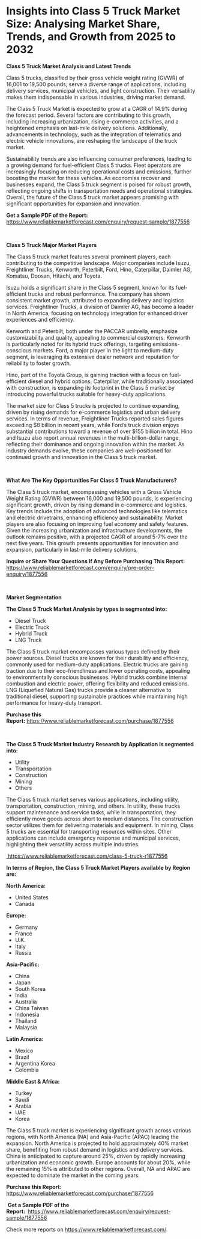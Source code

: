 <p><h1>Insights into Class 5 Truck Market Size: Analysing Market Share, Trends, and Growth from 2025 to 2032</h1></p><p><strong>Class 5 Truck Market Analysis and Latest Trends</strong></p>
<p><p>Class 5 trucks, classified by their gross vehicle weight rating (GVWR) of 16,001 to 19,500 pounds, serve a diverse range of applications, including delivery services, municipal vehicles, and light construction. Their versatility makes them indispensable in various industries, driving market demand.</p><p>The Class 5 Truck Market is expected to grow at a CAGR of 14.9% during the forecast period. Several factors are contributing to this growth, including increasing urbanization, rising e-commerce activities, and a heightened emphasis on last-mile delivery solutions. Additionally, advancements in technology, such as the integration of telematics and electric vehicle innovations, are reshaping the landscape of the truck market. </p><p>Sustainability trends are also influencing consumer preferences, leading to a growing demand for fuel-efficient Class 5 trucks. Fleet operators are increasingly focusing on reducing operational costs and emissions, further boosting the market for these vehicles. As economies recover and businesses expand, the Class 5 truck segment is poised for robust growth, reflecting ongoing shifts in transportation needs and operational strategies. Overall, the future of the Class 5 truck market appears promising with significant opportunities for expansion and innovation.</p></p>
<p><strong>Get a Sample PDF of the Report:&nbsp;</strong> <a href="https://www.reliablemarketforecast.com/enquiry/request-sample/1877556?utm_campaign=3194&utm_medium=2&utm_source=Github&utm_content=ia&utm_term=30032025&utm_id=class-5-truck">https://www.reliablemarketforecast.com/enquiry/request-sample/1877556</a></p>
<p>&nbsp;</p>
<p><strong>Class 5 Truck Major Market Players</strong></p>
<p><p>The Class 5 truck market features several prominent players, each contributing to the competitive landscape. Major companies include Isuzu, Freightliner Trucks, Kenworth, Peterbilt, Ford, Hino, Caterpillar, Daimler AG, Komatsu, Doosan, Hitachi, and Toyota.</p><p>Isuzu holds a significant share in the Class 5 segment, known for its fuel-efficient trucks and robust performance. The company has shown consistent market growth, attributed to expanding delivery and logistics services. Freightliner Trucks, a division of Daimler AG, has become a leader in North America, focusing on technology integration for enhanced driver experiences and efficiency.</p><p>Kenworth and Peterbilt, both under the PACCAR umbrella, emphasize customizability and quality, appealing to commercial customers. Kenworth is particularly noted for its hybrid truck offerings, targeting emissions-conscious markets. Ford, a major player in the light to medium-duty segment, is leveraging its extensive dealer network and reputation for reliability to foster growth.</p><p>Hino, part of the Toyota Group, is gaining traction with a focus on fuel-efficient diesel and hybrid options. Caterpillar, while traditionally associated with construction, is expanding its footprint in the Class 5 market by introducing powerful trucks suitable for heavy-duty applications.</p><p>The market size for Class 5 trucks is projected to continue expanding, driven by rising demands for e-commerce logistics and urban delivery services. In terms of revenue, Freightliner Trucks reported sales figures exceeding $8 billion in recent years, while Ford’s truck division enjoys substantial contributions toward a revenue of over $155 billion in total. Hino and Isuzu also report annual revenues in the multi-billion-dollar range, reflecting their dominance and ongoing innovation within the market. As industry demands evolve, these companies are well-positioned for continued growth and innovation in the Class 5 truck market.</p></p>
<p>&nbsp;</p>
<p><strong>What Are The Key Opportunities For Class 5 Truck Manufacturers?</strong></p>
<p><p>The Class 5 truck market, encompassing vehicles with a Gross Vehicle Weight Rating (GVWR) between 16,000 and 19,500 pounds, is experiencing significant growth, driven by rising demand in e-commerce and logistics. Key trends include the adoption of advanced technologies like telematics and electric drivetrains, enhancing efficiency and sustainability. Market players are also focusing on improving fuel economy and safety features. Given the increasing urbanization and infrastructure developments, the outlook remains positive, with a projected CAGR of around 5-7% over the next five years. This growth presents opportunities for innovation and expansion, particularly in last-mile delivery solutions.</p></p>
<p><strong>Inquire or Share Your Questions If Any Before Purchasing This Report:</strong> <a href="https://www.reliablemarketforecast.com/enquiry/pre-order-enquiry/1877556?utm_campaign=3194&utm_medium=2&utm_source=Github&utm_content=ia&utm_term=30032025&utm_id=class-5-truck">https://www.reliablemarketforecast.com/enquiry/pre-order-enquiry/1877556</a></p>
<p>&nbsp;</p>
<p><strong>Market Segmentation</strong></p>
<p><strong>The Class 5 Truck Market Analysis by types is segmented into:</strong></p>
<p><ul><li>Diesel Truck</li><li>Electric Truck</li><li>Hybrid Truck</li><li>LNG Truck</li></ul></p>
<p><p>The Class 5 truck market encompasses various types defined by their power sources. Diesel trucks are known for their durability and efficiency, commonly used for medium-duty applications. Electric trucks are gaining traction due to their eco-friendliness and lower operating costs, appealing to environmentally conscious businesses. Hybrid trucks combine internal combustion and electric power, offering flexibility and reduced emissions. LNG (Liquefied Natural Gas) trucks provide a cleaner alternative to traditional diesel, supporting sustainable practices while maintaining high performance for heavy-duty transport.</p></p>
<p><strong>Purchase this Report:&nbsp;</strong><a href="https://www.reliablemarketforecast.com/purchase/1877556?utm_campaign=3194&utm_medium=2&utm_source=Github&utm_content=ia&utm_term=30032025&utm_id=class-5-truck">https://www.reliablemarketforecast.com/purchase/1877556</a></p>
<p>&nbsp;</p>
<p><strong>The Class 5 Truck Market Industry Research by Application is segmented into:</strong></p>
<p><ul><li>Utility</li><li>Transportation</li><li>Construction</li><li>Mining</li><li>Others</li></ul></p>
<p><p>The Class 5 truck market serves various applications, including utility, transportation, construction, mining, and others. In utility, these trucks support maintenance and service tasks, while in transportation, they efficiently move goods across short to medium distances. The construction sector utilizes them for delivering materials and equipment. In mining, Class 5 trucks are essential for transporting resources within sites. Other applications can include emergency response and municipal services, highlighting their versatility across multiple industries.</p></p>
<p><a href="https://www.reliablemarketforecast.com/class-5-truck-r1877556?utm_campaign=3194&utm_medium=2&utm_source=Github&utm_content=ia&utm_term=30032025&utm_id=class-5-truck">&nbsp;https://www.reliablemarketforecast.com/class-5-truck-r1877556</a></p>
<p><strong>In terms of Region, the Class 5 Truck Market Players available by Region are:</strong></p>
<p>
    <p> <strong> North America: </strong>
        <ul>
            <li>United States</li>
            <li>Canada</li>
        </ul>
        </p> 
    <p> <strong> Europe: </strong>
        <ul>
            <li>Germany</li>
            <li>France</li>
            <li>U.K.</li>
            <li>Italy</li>
            <li>Russia</li>
        </ul>
        </p> 
    <p> <strong> Asia-Pacific: </strong>
        <ul>
            <li>China</li>
            <li>Japan</li>
            <li>South Korea</li>
            <li>India</li>
            <li>Australia</li>
            <li>China Taiwan</li>
            <li>Indonesia</li>
            <li>Thailand</li>
            <li>Malaysia</li>
        </ul>
        </p> 
    <p> <strong> Latin America: </strong>
        <ul>
            <li>Mexico</li>
            <li>Brazil</li>
            <li>Argentina Korea</li>
            <li>Colombia</li>
        </ul>
        </p> 
    <p> <strong> Middle East & Africa: </strong>
        <ul>
            <li>Turkey</li>
            <li>Saudi</li>
            <li>Arabia</li>
            <li>UAE</li>
            <li>Korea</li>
        </ul>
    </p>
    </p>
<p><p>The Class 5 truck market is experiencing significant growth across various regions, with North America (NA) and Asia-Pacific (APAC) leading the expansion. North America is projected to hold approximately 40% market share, benefiting from robust demand in logistics and delivery services. China is anticipated to capture around 25%, driven by rapidly increasing urbanization and economic growth. Europe accounts for about 20%, while the remaining 15% is attributed to other regions. Overall, NA and APAC are expected to dominate the market in the coming years.</p></p>
<p><strong>Purchase this Report: </strong><a href="https://www.reliablemarketforecast.com/purchase/1877556?utm_campaign=3194&utm_medium=2&utm_source=Github&utm_content=ia&utm_term=30032025&utm_id=class-5-truck">https://www.reliablemarketforecast.com/purchase/1877556</a></p>
<p>&nbsp;<strong>Get a Sample PDF of the Report:&nbsp;&nbsp;</strong><a href="https://www.reliablemarketforecast.com/enquiry/request-sample/1877556?utm_campaign=3194&utm_medium=2&utm_source=Github&utm_content=ia&utm_term=30032025&utm_id=class-5-truck">https://www.reliablemarketforecast.com/enquiry/request-sample/1877556</a></p>
<p><strong></strong></p>
<p>Check more reports on <a href="https://www.reliablemarketforecast.com/?utm_campaign=3194&utm_medium=2&utm_source=Github&utm_content=ia&utm_term=30032025&utm_id=class-5-truck">https://www.reliablemarketforecast.com/</a></p>